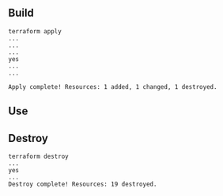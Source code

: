 ## Build
```shell script
terraform apply
...
...
...
yes
...
...

Apply complete! Resources: 1 added, 1 changed, 1 destroyed.
```

## Use

## Destroy
```shell script
terraform destroy
...
yes
...
Destroy complete! Resources: 19 destroyed.
```